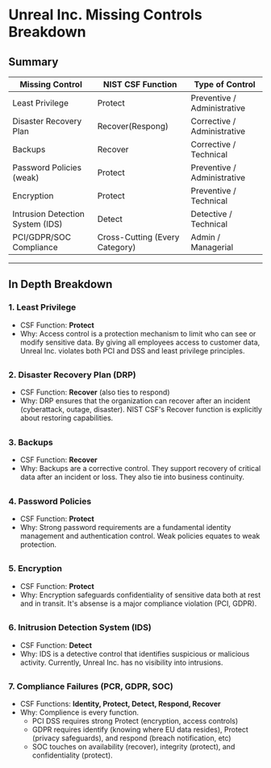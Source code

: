 # Unreal Inc. Missing Controls Breakdown

## Summary
| **Missing Control** | **NIST CSF Function** | **Type of Control** |
|---|---|---|
| Least Privilege | Protect|Preventive / Administrative|
| Disaster Recovery Plan | Recover(Respong) | Corrective / Administrative |
| Backups | Recover | Corrective / Technical |
| Password Policies (weak)|Protect|Preventive / Administrative |
| Encryption | Protect | Preventive / Technical |
| Intrusion Detection System (IDS) | Detect|Detective / Technical |
| PCI/GDPR/SOC Compliance | Cross-Cutting (Every Category) | Admin / Managerial |
---
## In Depth Breakdown
### 1. Least Privilege
- CSF Function: **Protect**
- Why: Access control is a protection mechanism to limit who can see or modify sensitive data. By giving all employees access to customer data, Unreal Inc. violates both PCI and DSS and least privilege principles. 
## 
### 2. Disaster Recovery Plan (DRP)
- CSF Function: **Recover** (also ties to respond)
- Why: DRP ensures that the organization can recover after an incident (cyberattack, outage, disaster). NIST CSF's Recover function is explicitly about restoring capabilities. 
## 
### 3. Backups
- CSF Function: **Recover**
- Why: Backups are a corrective control. They support recovery of critical data after an incident or loss. They also tie into business continuity. 
## 
### 4. Password Policies
- CSF Function: **Protect**
- Why: Strong password requirements are a fundamental identity management and authentication control. Weak policies equates to weak protection. 
## 
### 5. Encryption
- CSF Function: **Protect**
- Why: Encryption safeguards confidentiality of sensitive data both at rest and in transit. It's absense is a major compliance violation (PCI, GDPR).
## 
### 6. Initrusion Detection System (IDS)
- CSF Function: **Detect**
- Why: IDS is a detective control that identifies suspicious or malicious activity. Currently, Unreal Inc. has no visibility into intrusions. 
## 
### 7. Compliance Failures (PCR, GDPR, SOC)
- CSF Functions: **Identity, Protect, Detect, Respond, Recover**
- Why: Complience is every function. 
    - PCI DSS requires strong Protect (encryption, access controls)
    - GDPR requires identify (knowing where EU data resides), Protect (privacy safeguards), and respond (breach notification, etc)
    - SOC touches on availability (recover), integrity (protect), and confidentiality (protect). 